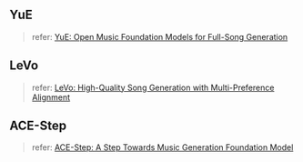 ## YuE

> refer: [YuE: Open Music Foundation Models for Full-Song Generation](https://map-yue.github.io/)

## LeVo

> refer: [LeVo: High-Quality Song Generation with Multi-Preference Alignment](https://levo-demo.github.io/)

## ACE-Step

> refer: [ACE-Step: A Step Towards Music Generation Foundation Model](https://ace-step.github.io/)